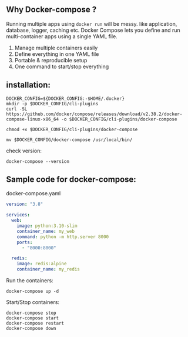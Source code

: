 Why Docker-compose ?
-------------------
Running multiple apps using `docker run` will be messy. like application, database, logger, caching etc.
Docker Compose lets you define and run multi-container apps using a single YAML file.

1. Manage multiple containers easily
2. Define everything in one YAML file
3. Portable & reproducible setup
4. One command to start/stop everything

installation:
---------------
```
DOCKER_CONFIG=${DOCKER_CONFIG:-$HOME/.docker}
mkdir -p $DOCKER_CONFIG/cli-plugins
curl -SL https://github.com/docker/compose/releases/download/v2.38.2/docker-compose-linux-x86_64 -o $DOCKER_CONFIG/cli-plugins/docker-compose

chmod +x $DOCKER_CONFIG/cli-plugins/docker-compose

mv $DOCKER_CONFIG/docker-compose /usr/local/bin/
```
check version:
```
docker-compose --version
```

Sample code for docker-compose:
------------------------------

docker-compose.yaml
```YAML
version: "3.8"

services:
  web:
    image: python:3.10-slim
    container_name: my_web
    command: python -m http.server 8000
    ports:
      - "8000:8000"

  redis:
    image: redis:alpine
    container_name: my_redis

```
Run the containers:
```
docker-compose up -d
```

Start/Stop containers:
```
docker-compose stop
docker-compose start
docker-compose restart
docker-compose down
```
